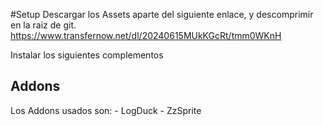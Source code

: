 #Setup
Descargar los Assets aparte del siguiente enlace, y descomprimir en la raiz de git.
https://www.transfernow.net/dl/20240615MUkKGcRt/tmm0WKnH

Instalar los siguientes complementos

  ## Addons
  Los Addons usados son:
	  - LogDuck
	  - ZzSprite
